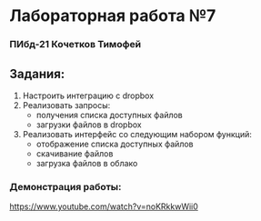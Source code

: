 # Лабораторная работа №7
### ПИбд-21 Кочетков Тимофей
## Задания:

1. Настроить интеграцию с dropbox
2. Реализовать запросы:
    - получения списка доступных файлов
    - загрузки файлов в dropbox
3. Реализовать интерфейс со следующим набором функций:
    - отображение списка доступных файлов
    - скачивание файлов
    - загрузка файлов в облако

### Демонстрация работы:
https://www.youtube.com/watch?v=noKRkkwWii0
